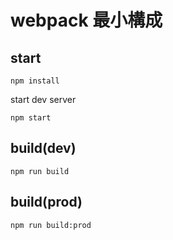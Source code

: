 # webpack 最小構成
## start
```
npm install
```


start dev server


```
npm start
```


## build(dev)

```
npm run build
```

## build(prod)

```
npm run build:prod
```



